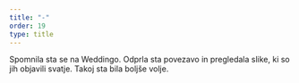 ```yaml
---
title: "-"
order: 19
type: title
---
```

Spomnila sta se na Weddingo. Odprla
sta povezavo in pregledala slike, ki so jih 
objavili svatje. Takoj sta bila boljše volje.